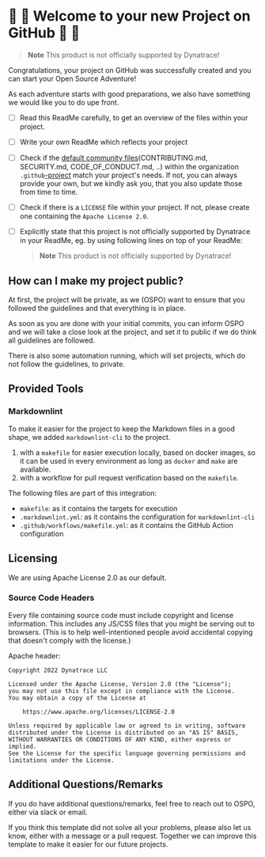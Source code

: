 # :tada: :tada: Welcome to your new Project on GitHub :tada: :tada:

> **Note**
> This product is not officially supported by Dynatrace!

Congratulations, your project on GitHub was successfully created and you can start your Open Source Adventure!

As each adventure starts with good preparations, we also have something we would like you to do upe front.

- [ ] Read this ReadMe carefully, to get an overview of the files within your project.
- [ ] Write your own ReadMe which reflects your project
- [ ] Check if the [default community files](https://docs.github.com/en/communities/setting-up-your-project-for-healthy-contributions/creating-a-default-community-health-file)(CONTRIBUTING.md, SECURITY.md, CODE_OF_CONDUCT.md, ..) within the organization `.github`[-project](https://github.com/dynatrace-oss/.github/) match your project's needs. If not, you can always provide your own, but we kindly ask you, that you also update those from time to time.
- [ ] Check if there is a `LICENSE` file within your project. If not, please create one containing the `Apache License 2.0`.
- [ ] Explicitly state that this project is not officially supported by Dynatrace in your ReadMe, eg. by using following lines on top of your ReadMe:

    > **Note**
    > This product is not officially supported by Dynatrace!

## How can I make my project public?

At first, the project will be private, as we (OSPO) want to ensure that you followed the guidelines and that everything is in place.

As soon as you are done with your initial commits, you can inform OSPO and we will take a close look at the project, and set it to public if we do think all guidelines are followed.

There is also some automation running, which will set projects, which do not follow the guidelines, to private.

## Provided Tools

### Markdownlint

To make it easier for the project to keep the Markdown files in a good shape, we added `markdownlint-cli` to the project.

1. with a `makefile` for easier execution locally, based on docker images, so it can be used in every environment as long as `docker` and `make` are available.
1. with a workflow for pull request verification based on the `makefile`.

The following files are part of this integration:

- `makefile`: as it contains the targets for execution
- `.markdownlint.yml`: as it contains the configuration for `markdownlint-cli`
- `.github/workflows/makefile.yml`: as it contains the GitHub Action configuration

## Licensing

We are using Apache License 2.0 as our default.

### Source Code Headers

Every file containing source code must include copyright and license
information. This includes any JS/CSS files that you might be serving out to
browsers. (This is to help well-intentioned people avoid accidental copying that
doesn't comply with the license.)

Apache header:

    Copyright 2022 Dynatrace LLC

    Licensed under the Apache License, Version 2.0 (the "License");
    you may not use this file except in compliance with the License.
    You may obtain a copy of the License at

        https://www.apache.org/licenses/LICENSE-2.0

    Unless required by applicable law or agreed to in writing, software
    distributed under the License is distributed on an "AS IS" BASIS,
    WITHOUT WARRANTIES OR CONDITIONS OF ANY KIND, either express or implied.
    See the License for the specific language governing permissions and
    limitations under the License.

## Additional Questions/Remarks

If you do have additional questions/remarks, feel free to reach out to OSPO, either via slack or email.

If you think this template did not solve all your problems, please also let us know, either with a message or a pull request.
Together we can improve this template to make it easier for our future projects.
